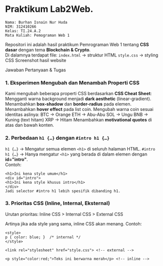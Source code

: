 # Praktikum Lab2Web.

    Nama: Burhan Isnain Nur Huda 
    NIM: 312410266 
    Kelas: TI.24.A.2
    Mata Kuliah: Pemograman Web 1

Repositori ini adalah hasil praktikum Pemrograman Web 1 tentang **CSS dasar** dengan tema **Blockchain & Crypto**.  
Di dalamnya terdapat file:
 `index.html` → struktur HTML
 `style.css` → styling CSS
 Screenshot hasil website

 Jawaban Pertanyaan & Tugas

### 1. Eksperimen Mengubah dan Menambah Properti CSS
Kami mengubah beberapa properti CSS berdasarkan **CSS Cheat Sheet**:
 Mengganti warna background menjadi **dark aesthetic** (linear-gradient).
 Menambahkan **box-shadow** dan **border-radius** pada elemen.
 Menambahkan **hover effect** pada list coin.
 Mengubah warna coin sesuai identitas aslinya:
   BTC → Orange
   ETH → Abu-Abu
   SOL → Ungu
   BNB → Kuning (text hitam)
   XRP → Hitam
 Menambahkan **motivational quotes** di atas dan bawah konten.

### 2. Perbedaan `h1 {…}` dengan `#intro h1 {…}`
 `h1 {…}` → Mengatur semua elemen `<h1>` di seluruh halaman HTML.
 `#intro h1 {…}` → Hanya mengatur `<h1>` yang berada di dalam elemen dengan **id="intro"**.  
Contoh:

    <h1>Ini kena style umum</h1>
    <div id="intro">
    <h1>Ini kena style khusus intro</h1>
    </div>
    Jadi selector #intro h1 lebih spesifik dibanding h1.

### 3. Prioritas CSS (Inline, Internal, Eksternal)

Urutan prioritas: Inline CSS > Internal CSS > External CSS

Artinya jika ada style yang sama, inline CSS akan menang.
Contoh:

    <style>
    p { color: blue; }  /* internal */
    </style>

    <link rel="stylesheet" href="style.css"> <!-- external -->

    <p style="color:red;">Teks ini berwarna merah</p> <!-- inline -->

